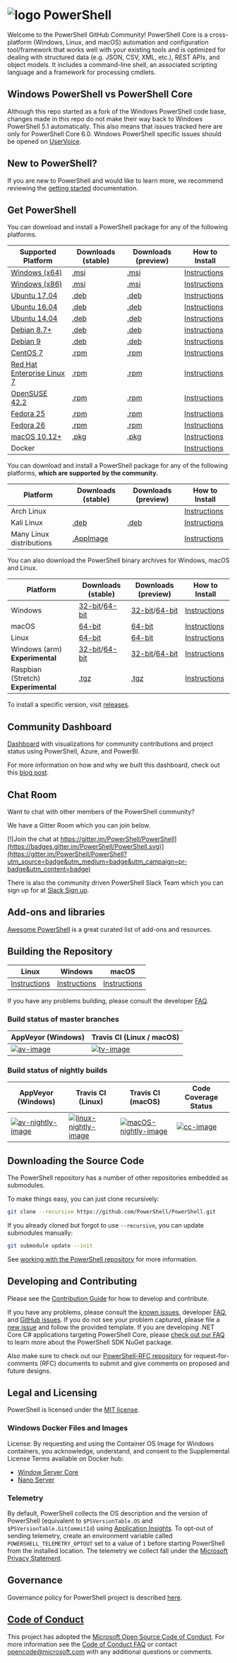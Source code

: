 # ![logo][] PowerShell

Welcome to the PowerShell GitHub Community!
PowerShell Core is a cross-platform (Windows, Linux, and macOS) automation and configuration tool/framework that works well with your existing tools and is optimized
for dealing with structured data (e.g. JSON, CSV, XML, etc.), REST APIs, and object models.
It includes a command-line shell, an associated scripting language and a framework for processing cmdlets.

[logo]: https://raw.githubusercontent.com/PowerShell/PowerShell/master/assets/ps_black_64.svg?sanitize=true

## Windows PowerShell vs PowerShell Core

Although this repo started as a fork of the Windows PowerShell code base, changes made in this repo do not make their way back to Windows PowerShell 5.1 automatically.
This also means that issues tracked here are only for PowerShell Core 6.0.
Windows PowerShell specific issues should be opened on [UserVoice][].

[UserVoice]: https://windowsserver.uservoice.com/forums/301869-powershell

## New to PowerShell?

If you are new to PowerShell and would like to learn more, we recommend reviewing the [getting started][] documentation.

[getting started]: https://github.com/PowerShell/PowerShell/tree/master/docs/learning-powershell

## Get PowerShell

You can download and install a PowerShell package for any of the following platforms.

| Supported Platform                         | Downloads (stable)      | Downloads (preview)   | How to Install                |
| -------------------------------------------| ------------------------| ----------------------| ------------------------------|
| [Windows (x64)][corefx-win]                | [.msi][rl-windows-64]   | [.msi][pv-windows-64] | [Instructions][in-windows]    |
| [Windows (x86)][corefx-win]                | [.msi][rl-windows-86]   | [.msi][pv-windows-86] | [Instructions][in-windows]    |
| [Ubuntu 17.04][corefx-linux]               | [.deb][rl-ubuntu17]     | [.deb][pv-ubuntu17]   | [Instructions][in-ubuntu17]   |
| [Ubuntu 16.04][corefx-linux]               | [.deb][rl-ubuntu16]     | [.deb][pv-ubuntu16]   | [Instructions][in-ubuntu16]   |
| [Ubuntu 14.04][corefx-linux]               | [.deb][rl-ubuntu14]     | [.deb][pv-ubuntu14]   | [Instructions][in-ubuntu14]   |
| [Debian 8.7+][corefx-linux]                | [.deb][rl-debian8]      | [.deb][pv-debian8]    | [Instructions][in-deb8]       |
| [Debian 9][corefx-linux]                   | [.deb][rl-debian9]      | [.deb][pv-debian9]    | [Instructions][in-deb9]       |
| [CentOS 7][corefx-linux]                   | [.rpm][rl-centos]       | [.rpm][pv-centos]     | [Instructions][in-centos]     |
| [Red Hat Enterprise Linux 7][corefx-linux] | [.rpm][rl-centos]       | [.rpm][pv-centos]     | [Instructions][in-rhel7]      |
| [OpenSUSE 42.2][corefx-linux]              | [.rpm][rl-centos]       | [.rpm][pv-centos]     | [Instructions][in-opensuse422]|
| [Fedora 25][corefx-linux]                  | [.rpm][rl-centos]       | [.rpm][pv-centos]     | [Instructions][in-fedora25]   |
| [Fedora 26][corefx-linux]                  | [.rpm][rl-centos]       | [.rpm][pv-centos]     | [Instructions][in-fedora26]   |
| [macOS 10.12+][corefx-macos]               | [.pkg][rl-macos]        | [.pkg][pv-macos]      | [Instructions][in-macos]      |
| Docker                                     |                         |                       | [Instructions][in-docker]     |

You can download and install a PowerShell package for any of the following platforms, **which are supported by the community.**

| Platform                 | Downloads (stable)      | Downloads (preview)           | How to Install                |
| -------------------------| ------------------------| ----------------------------- | ------------------------------|
| Arch Linux               |                         |                               | [Instructions][in-archlinux]  |
| Kali Linux               | [.deb][rl-ubuntu16]     | [.deb][pv-ubuntu16]           | [Instructions][in-kali]       |
| Many Linux distributions | [.AppImage][rl-ai]      |                               | [Instructions][in-appimage]   |

You can also download the PowerShell binary archives for Windows, macOS and Linux.

| Platform                            | Downloads (stable)                               | Downloads (preview)                             | How to Install                                 |
| ------------------------------------| ------------------------------------------------ | ------------------------------------------------| -----------------------------------------------|
| Windows                             | [32-bit][rl-winx86-zip]/[64-bit][rl-winx64-zip]  | [32-bit][pv-winx86-zip]/[64-bit][pv-winx64-zip] | [Instructions][in-windows-zip]                 |
| macOS                               | [64-bit][rl-macos-tar]                           | [64-bit][pv-macos-tar]                          | [Instructions][in-tar]                         |
| Linux                               | [64-bit][rl-linux-tar]                           | [64-bit][pv-linux-tar]                          | [Instructions][in-tar]                         |
| Windows (arm) **Experimental**      | [32-bit][rl-winarm]/[64-bit][rl-winarm64]        | [32-bit][pv-winarm]/[64-bit][pv-winarm64]       | [Instructions][in-windows-zip]                 |
| Raspbian (Stretch) **Experimental** | [.tgz][rl-raspbian]                              | [.tgz][pv-raspbian]                             | [Instructions][in-raspbian]                    |

[rl-windows-64]: https://github.com/PowerShell/PowerShell/releases/download/v6.0.2/PowerShell-6.0.2-win-x64.msi
[rl-windows-86]: https://github.com/PowerShell/PowerShell/releases/download/v6.0.2/PowerShell-6.0.2-win-x86.msi
[rl-ubuntu17]: https://github.com/PowerShell/PowerShell/releases/download/v6.0.2/powershell_6.0.2-1.ubuntu.17.04_amd64.deb
[rl-ubuntu16]: https://github.com/PowerShell/PowerShell/releases/download/v6.0.2/powershell_6.0.2-1.ubuntu.16.04_amd64.deb
[rl-ubuntu14]: https://github.com/PowerShell/PowerShell/releases/download/v6.0.2/powershell_6.0.2-1.ubuntu.14.04_amd64.deb
[rl-debian8]: https://github.com/PowerShell/PowerShell/releases/download/v6.0.2/powershell_6.0.2-1.debian.8_amd64.deb
[rl-debian9]: https://github.com/PowerShell/PowerShell/releases/download/v6.0.2/powershell_6.0.2-1.debian.9_amd64.deb
[rl-centos]: https://github.com/PowerShell/PowerShell/releases/download/v6.0.2/powershell-6.0.2-1.rhel.7.x86_64.rpm
[rl-ai]: https://github.com/PowerShell/PowerShell/releases/download/v6.0.1/PowerShell-6.0.1-x86_64.AppImage
[rl-macos]: https://github.com/PowerShell/PowerShell/releases/download/v6.0.2/powershell-6.0.2-osx.10.12-x64.pkg
[rl-winarm]: https://github.com/PowerShell/PowerShell/releases/download/v6.0.2/PowerShell-6.0.2-win-arm32.zip
[rl-winarm64]: https://github.com/PowerShell/PowerShell/releases/download/v6.0.2/PowerShell-6.0.2-win-arm64.zip
[rl-winx86-zip]: https://github.com/PowerShell/PowerShell/releases/download/v6.0.2/PowerShell-6.0.2-win-x86.zip
[rl-winx64-zip]: https://github.com/PowerShell/PowerShell/releases/download/v6.0.2/PowerShell-6.0.2-win-x64.zip
[rl-macos-tar]: https://github.com/PowerShell/PowerShell/releases/download/v6.0.2/powershell-6.0.2-osx-x64.tar.gz
[rl-linux-tar]: https://github.com/PowerShell/PowerShell/releases/download/v6.0.2/powershell-6.0.2-linux-x64.tar.gz
[rl-raspbian]: https://github.com/PowerShell/PowerShell/releases/download/v6.0.2/powershell-6.0.2-linux-arm32.tar.gz

[pv-windows-64]: https://github.com/PowerShell/PowerShell/releases/download/v6.1.0-preview.2/PowerShell-6.1.0-preview.2-win-x64.msi
[pv-windows-86]: https://github.com/PowerShell/PowerShell/releases/download/v6.1.0-preview.2/PowerShell-6.1.0-preview.2-win-x86.msi
[pv-ubuntu17]: https://github.com/PowerShell/PowerShell/releases/download/v6.1.0-preview.2/powershell_6.1.0~preview.2-1.ubuntu.17.04_amd64.deb
[pv-ubuntu16]: https://github.com/PowerShell/PowerShell/releases/download/v6.1.0-preview.2/powershell_6.1.0~preview.2-1.ubuntu.16.04_amd64.deb
[pv-ubuntu14]: https://github.com/PowerShell/PowerShell/releases/download/v6.1.0-preview.2/powershell_6.1.0~preview.2-1.ubuntu.14.04_amd64.deb
[pv-debian8]: https://github.com/PowerShell/PowerShell/releases/download/v6.1.0-preview.2/powershell_6.1.0~preview.2-1.debian.8_amd64.deb
[pv-debian9]: https://github.com/PowerShell/PowerShell/releases/download/v6.1.0-preview.2/powershell_6.1.0~preview.2-1.debian.9_amd64.deb
[pv-centos]: https://github.com/PowerShell/PowerShell/releases/download/v6.1.0-preview.2/powershell-6.1.0~preview.2-1.rhel.7.x86_64.rpm
[pv-macos]: https://github.com/PowerShell/PowerShell/releases/download/v6.1.0-preview.2/powershell-6.1.0-preview.2-osx.10.12-x64.pkg
[pv-winarm]: https://github.com/PowerShell/PowerShell/releases/download/v6.1.0-preview.2/PowerShell-6.1.0-preview.2-win-arm32.zip
[pv-winarm64]: https://github.com/PowerShell/PowerShell/releases/download/v6.1.0-preview.2/PowerShell-6.1.0-preview.2-win-arm64.zip
[pv-winx86-zip]: https://github.com/PowerShell/PowerShell/releases/download/v6.1.0-preview.2/PowerShell-6.1.0-preview.2-win-x86.zip
[pv-winx64-zip]: https://github.com/PowerShell/PowerShell/releases/download/v6.1.0-preview.2/PowerShell-6.1.0-preview.2-win-x64.zip
[pv-macos-tar]: https://github.com/PowerShell/PowerShell/releases/download/v6.1.0-preview.2/powershell-6.1.0-preview.2-osx-x64.tar.gz
[pv-linux-tar]: https://github.com/PowerShell/PowerShell/releases/download/v6.1.0-preview.2/powershell-6.1.0-preview.2-linux-x64.tar.gz
[pv-raspbian]: https://github.com/PowerShell/PowerShell/releases/download/v6.1.0-preview.2/powershell-6.1.0-preview.2-linux-arm32.tar.gz

[installation]: https://github.com/PowerShell/PowerShell/tree/master/docs/installation
[in-windows]: https://github.com/PowerShell/PowerShell/tree/master/docs/installation/windows.md#msi
[in-ubuntu14]: https://github.com/PowerShell/PowerShell/tree/master/docs/installation/linux.md#ubuntu-1404
[in-ubuntu16]: https://github.com/PowerShell/PowerShell/tree/master/docs/installation/linux.md#ubuntu-1604
[in-ubuntu17]: https://github.com/PowerShell/PowerShell/tree/master/docs/installation/linux.md#ubuntu-1704
[in-deb8]: https://github.com/PowerShell/PowerShell/tree/master/docs/installation/linux.md#debian-8
[in-deb9]: https://github.com/PowerShell/PowerShell/tree/master/docs/installation/linux.md#debian-9
[in-centos]: https://github.com/PowerShell/PowerShell/tree/master/docs/installation/linux.md#centos-7
[in-rhel7]: https://github.com/PowerShell/PowerShell/tree/master/docs/installation/linux.md#red-hat-enterprise-linux-rhel-7
[in-opensuse422]: https://github.com/PowerShell/PowerShell/tree/master/docs/installation/linux.md#opensuse-422
[in-fedora25]: https://github.com/PowerShell/PowerShell/tree/master/docs/installation/linux.md#fedora-25
[in-fedora26]: https://github.com/PowerShell/PowerShell/tree/master/docs/installation/linux.md#fedora-26
[in-archlinux]: https://github.com/PowerShell/PowerShell/tree/master/docs/installation/linux.md#arch-linux
[in-appimage]: https://github.com/PowerShell/PowerShell/tree/master/docs/installation/linux.md#linux-appimage
[in-macos]: https://github.com/PowerShell/PowerShell/tree/master/docs/installation/macos.md
[in-docker]: https://github.com/PowerShell/PowerShell/tree/master/docker
[in-kali]: https://github.com/PowerShell/PowerShell/tree/master/docs/installation/linux.md#kali
[in-windows-zip]: https://github.com/PowerShell/PowerShell/tree/master/docs/installation/windows.md#zip
[in-tar]: https://github.com/PowerShell/PowerShell/tree/master/docs/installation/linux.md#binary-archives
[in-raspbian]: https://github.com/PowerShell/PowerShell/tree/master/docs/installation/linux.md#raspbian
[corefx-win]:https://github.com/dotnet/core/blob/master/release-notes/2.0/2.0-supported-os.md#windows
[corefx-linux]:https://github.com/dotnet/core/blob/master/release-notes/2.0/2.0-supported-os.md#linux
[corefx-macos]:https://github.com/dotnet/core/blob/master/release-notes/2.0/2.0-supported-os.md#macos

To install a specific version, visit [releases](https://github.com/PowerShell/PowerShell/releases).

## Community Dashboard

[Dashboard](https://aka.ms/psgithubbi) with visualizations for community contributions and project status using PowerShell, Azure, and PowerBI.

For more information on how and why we built this dashboard, check out this [blog post](https://blogs.msdn.microsoft.com/powershell/2017/01/31/powershell-open-source-community-dashboard/).

## Chat Room

Want to chat with other members of the PowerShell community?

We have a Gitter Room which you can join below.

[![Join the chat at https://gitter.im/PowerShell/PowerShell](https://badges.gitter.im/PowerShell/PowerShell.svg)](https://gitter.im/PowerShell/PowerShell?utm_source=badge&utm_medium=badge&utm_campaign=pr-badge&utm_content=badge)

There is also the community driven PowerShell Slack Team which you can sign up for at [Slack Sign up].

[Slack Sign up]: http://slack.poshcode.org

## Add-ons and libraries

[Awesome PowerShell](https://github.com/janikvonrotz/awesome-powershell) is a great curated list of add-ons and resources.

## Building the Repository

| Linux                    | Windows                    | macOS                   |
|--------------------------|----------------------------|------------------------|
| [Instructions][bd-linux] | [Instructions][bd-windows] | [Instructions][bd-macOS] |

If you have any problems building, please consult the developer [FAQ][].

### Build status of master branches

| AppVeyor (Windows)       | Travis CI (Linux / macOS) |
|--------------------------|--------------------------|
| [![av-image][]][av-site] | [![tv-image][]][tv-site] |

### Build status of nightly builds

| AppVeyor (Windows)       | Travis CI (Linux) | Travis CI (macOS) | Code Coverage Status |
|--------------------------|-------------------|-------------------|----------------------|
| [![av-nightly-image][]][av-nightly-site] | [![linux-nightly-image][]][tv-site] | [![macOS-nightly-image][]][tv-site] | [![cc-image][]][cc-site] |

[bd-linux]: https://github.com/PowerShell/PowerShell/tree/master/docs/building/linux.md
[bd-windows]: https://github.com/PowerShell/PowerShell/tree/master/docs/building/windows-core.md
[bd-macOS]: https://github.com/PowerShell/PowerShell/tree/master/docs/building/macos.md

[FAQ]: https://github.com/PowerShell/PowerShell/tree/master/docs/FAQ.md

[tv-image]: https://travis-ci.org/PowerShell/PowerShell.svg?branch=master
[tv-site]: https://travis-ci.org/PowerShell/PowerShell/branches
[av-image]: https://ci.appveyor.com/api/projects/status/nsng9iobwa895f98/branch/master?svg=true
[av-site]: https://ci.appveyor.com/project/PowerShell/powershell
[linux-nightly-image]: https://jimtru1979.blob.core.windows.net/badges/DailyBuildStatus.Linux.svg
[macOS-nightly-image]: https://jimtru1979.blob.core.windows.net/badges/DailyBuildStatus.OSX.svg
[av-nightly-image]: https://ci.appveyor.com/api/projects/status/46yd4jogtm2jodcq?svg=true
[av-nightly-site]: https://ci.appveyor.com/project/PowerShell/powershell-f975h
[cc-site]: https://codecov.io/gh/PowerShell/PowerShell
[cc-image]: https://codecov.io/gh/PowerShell/PowerShell/branch/master/graph/badge.svg

## Downloading the Source Code

The PowerShell repository has a number of other repositories embedded as submodules.

To make things easy, you can just clone recursively:

```sh
git clone --recursive https://github.com/PowerShell/PowerShell.git
```

If you already cloned but forgot to use `--recursive`, you can update submodules manually:

```sh
git submodule update --init
```

See [working with the PowerShell repository](https://github.com/PowerShell/PowerShell/tree/master/docs/git) for more information.

## Developing and Contributing

Please see the [Contribution Guide][] for how to develop and contribute.

If you have any problems, please consult the [known issues][], developer [FAQ][], and [GitHub issues][].
If you do not see your problem captured, please file a [new issue][] and follow the provided template.
If you are developing .NET Core C# applications targeting PowerShell Core, please [check out our FAQ][] to learn more about the PowerShell SDK NuGet package.

Also make sure to check out our [PowerShell-RFC repository](https://github.com/powershell/powershell-rfc) for request-for-comments (RFC) documents to submit and give comments on proposed and future designs.

[check out our FAQ]: https://github.com/PowerShell/PowerShell/tree/master/docs/FAQ.md#where-do-i-get-the-powershell-core-sdk-package
[Contribution Guide]: https://github.com/PowerShell/PowerShell/tree/master/.github/CONTRIBUTING.md
[known issues]: https://github.com/PowerShell/PowerShell/tree/master/docs/KNOWNISSUES.md
[GitHub issues]: https://github.com/PowerShell/PowerShell/issues
[new issue]:https://github.com/PowerShell/PowerShell/issues/new

## Legal and Licensing

PowerShell is licensed under the [MIT license][].

[MIT license]: https://github.com/PowerShell/PowerShell/tree/master/LICENSE.txt

### Windows Docker Files and Images

License: By requesting and using the Container OS Image for Windows containers, you acknowledge, understand, and consent to the Supplemental License Terms available on Docker hub:

- [Window Server Core](https://hub.docker.com/r/microsoft/windowsservercore/)
- [Nano Server](https://hub.docker.com/r/microsoft/nanoserver/)

### Telemetry

By default, PowerShell collects the OS description and the version of PowerShell (equivalent to `$PSVersionTable.OS` and `$PSVersionTable.GitCommitId`) using [Application Insights](https://azure.microsoft.com/en-us/services/application-insights/).
To opt-out of sending telemetry, create an environment variable called `POWERSHELL_TELEMETRY_OPTOUT` set to a value of `1` before starting PowerShell from the installed location.
The telemetry we collect fall under the [Microsoft Privacy Statement](https://privacy.microsoft.com/en-us/privacystatement/).

## Governance

Governance policy for PowerShell project is described [here][].

[here]: https://github.com/PowerShell/PowerShell/blob/master/docs/community/governance.md

## [Code of Conduct][conduct-md]

This project has adopted the [Microsoft Open Source Code of Conduct][conduct-code].
For more information see the [Code of Conduct FAQ][conduct-FAQ] or contact [opencode@microsoft.com][conduct-email] with any additional questions or comments.

[conduct-code]: http://opensource.microsoft.com/codeofconduct/
[conduct-FAQ]: http://opensource.microsoft.com/codeofconduct/faq/
[conduct-email]: mailto:opencode@microsoft.com
[conduct-md]: https://github.com/PowerShell/PowerShell/tree/master/./CODE_OF_CONDUCT.md
